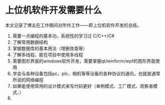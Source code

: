 # 上位机软件开发需要什么
本文记录了博主在工作期间对所作工作——即上位机软件开发的总结。


1. 需要一点编程的基本功，系统性的学习过 C/C++/C#
2. 了解常用数据结构
3. 掌握数据库的基本用法（增删改查等）
4. 了解多线程，能在项目中使用多线程
5. 需要图形界面的windows软件开发，需要掌握qt/winform/wpf的图形界面使用
6. 学会与各种设备包括pc、plc、相机等等设备的各种协议的通讯，也就是通常所说的网络编程
7. 如果能使用常用的设计模式来写代码更好（单例模式、工厂模式、观察者模式、）
8. 
